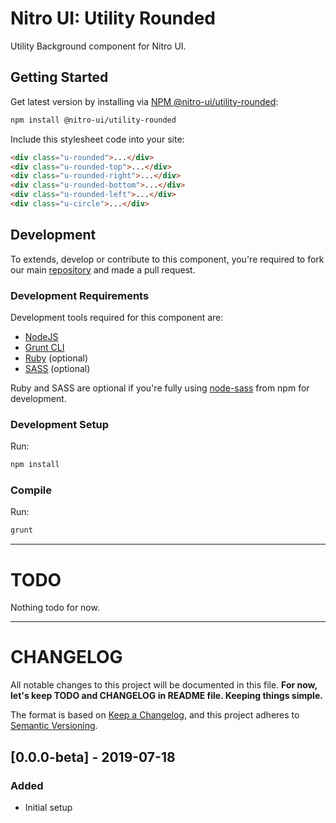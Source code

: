 # Nitro UI: Utility Rounded

Utility Background component for Nitro UI.

## Getting Started

Get latest version by installing via [NPM @nitro-ui/utility-rounded](https://www.npmjs.com/package/@nitro-ui/utility-rounded):

```sh
npm install @nitro-ui/utility-rounded
```

Include this stylesheet code into your site:

```html
<div class="u-rounded">...</div>
<div class="u-rounded-top">...</div>
<div class="u-rounded-right">...</div>
<div class="u-rounded-bottom">...</div>
<div class="u-rounded-left">...</div>
<div class="u-circle">...</div>
```

## Development

To extends, develop or contribute to this component, you're required to fork our main [repository](https://github.com/icarasia-engineering/nitro-ui) and made a pull request.

### Development Requirements

Development tools required for this component are:

- [NodeJS](https://nodejs.org/en/)
- [Grunt CLI](https://gruntjs.com)
- [Ruby](https://www.ruby-lang.org/en/) (optional)
- [SASS](https://sass-lang.com) (optional)

Ruby and SASS are optional if you're fully using [node-sass](https://github.com/sass/node-sass) from npm for development.

### Development Setup

Run:

```sh
npm install
```

### Compile

Run:

```sh
grunt
```
---

# TODO

Nothing todo for now.

---

# CHANGELOG

All notable changes to this project will be documented in this file. **For now, let's keep TODO and CHANGELOG in README file. Keeping things simple.**

The format is based on [Keep a Changelog](https://keepachangelog.com/en/1.0.0/),
and this project adheres to [Semantic Versioning](https://semver.org/spec/v2.0.0.html).

## [0.0.0-beta] - 2019-07-18
### Added
- Initial setup
